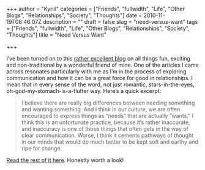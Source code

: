 +++
author = "Kyrill"
categories = ["Friends", "fullwidth", "Life", "Other Blogs", "Relationships", "Society", "Thoughts"]
date = 2010-11-19T08:46:07Z
description = ""
draft = false
slug = "need-versus-want"
tags = ["Friends", "fullwidth", "Life", "Other Blogs", "Relationships", "Society", "Thoughts"]
title = "Need Versus Want"

+++


I’ve been turned on to this [rather excellent blog](http://sexgeek.wordpress.com/) on all things fun, exciting and non-traditional by a wonderful friend of mine. One of the articles I came across resonates particularly with me as I’m in the process of exploring communication and how it can be a great force for good in relationships. I mean that in every sense of the word, not just romantic, stars-in-the-eyes, oh-god-my-stomach-is-a-flutter way. Here’s a quick excerpt:

> I believe there are really big differences between needing something and wanting something. And I think in our culture, we are often encouraged to express things as “needs” that are actually “wants.” I think this is an unfortunate practice, because it’s rather inaccurate, and inaccuracy is one of those things that often gets in the way of clear communication. Worse, I think it cements pathways of thought in our minds that would do much better to be kept soft and earthy and ripe for change.

[Read the rest of it here](http://sexgeek.wordpress.com/2010/04/08/the-power-of-wanting/ "the power of wanting"). Honestly worth a look!


